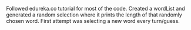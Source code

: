 Followed edureka.co tutorial for most of the code.
Created a wordList and generated a random selection where it prints the length of that randomly chosen word.
First attempt was selecting a new word every turn/guess.
